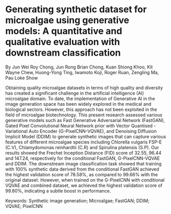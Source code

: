 # Generating synthetic dataset for microalgae using generative models: A quantitative and qualitative evaluation with downstream classification

By Jun Wei Roy Chong, Jun Rong Brian Chong, Kuan Shiong Khoo, Kit Wayne Chew, Huong-Yong Ting, Iwamoto Koji, Roger Ruan, Zengling Ma, Pau Loke Show

Obtaining quality microalgae datasets in terms of high quality and diversity has created a significant challenge in the artificial intelligence (AI) microalgae domain. To date, the implementation of Generative AI in the image generation space has been widely explored in the medical and biological sectors. However, this approach has not been exploited in the field of microalgae biotechnology. This present research assessed various generative models such as Fast Generative Adversarial Network (FastGAN), Gated Pixel Convolutional Neural Network prior with Vector Quantised - Variational Auto Encoder (G-PixelCNN-VQVAE), and Denoising Diffusion Implicit Model (DDIM) to generate synthetic images that can capture various features of different microalgae species including Chlorella vulgaris FSP-E (C.V), Chlamydomonas reinhardtii (C.R) and Spirulina platensis (S.P). Our results showed the Frechet Inception Distance (FID) score of 32.55, 96.44 and 147.24, respectively for the conditional FastGAN, G-PixelCNN-VQVAE and DDIM. The downstream image classification task showed that training with 100% synthetic data derived from the conditional FastGAN achieved the highest validation score of 78.58%, as compared to 99.66% with the original dataset. However, when trained on the G-PixelCNN with conditional VQVAE and combined dataset, we achieved the highest validation score of 99.80%, indicating a subtle boost in performance. 

Keywords: Synthetic image generation; Microalgae; FastGAN; DDIM; VQVAE; PixelCNN
